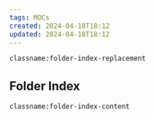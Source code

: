 ```yaml
---
tags: MOCs
created: 2024-04-18T18:12
updated: 2024-04-18T18:12
---
```

`classname:folder-index-replacement`
## Folder Index
`classname:folder-index-content`
```folder-index-content
```